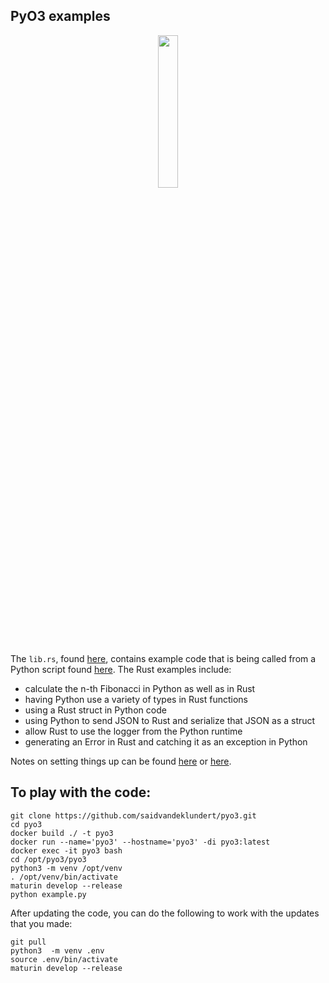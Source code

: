 ## PyO3 examples

<p align="center">
  <img width="25%" height="25%" src="https://github.com/saidvandeklundert/pyo3/blob/main/img/pyo3.png">
</p>

The `lib.rs`, found [here](https://github.com/saidvandeklundert/pyo3/blob/main/pyo3/src/lib.rs), contains example code that is being called from a Python script found [here](https://github.com/saidvandeklundert/pyo3/blob/main/pyo3/example.py). The Rust examples include:
- calculate the n-th Fibonacci in Python as well as in Rust
- having Python use a variety of types in Rust functions
- using a Rust struct in Python code
- using Python to send JSON to Rust and serialize that JSON as a struct
- allow Rust to use the logger from the Python runtime
- generating an Error in Rust and catching it as an exception in Python

Notes on setting things up can be found [here](https://github.com/PyO3/pyo3) or [here](https://pyo3.rs/v0.15.0/).



## To play with the code:


```
git clone https://github.com/saidvandeklundert/pyo3.git
cd pyo3
docker build ./ -t pyo3
docker run --name='pyo3' --hostname='pyo3' -di pyo3:latest
docker exec -it pyo3 bash
cd /opt/pyo3/pyo3
python3 -m venv /opt/venv
. /opt/venv/bin/activate
maturin develop --release
python example.py
```

After updating the code, you can do the following to work with the updates that you made:

```
git pull
python3  -m venv .env
source .env/bin/activate
maturin develop --release
```